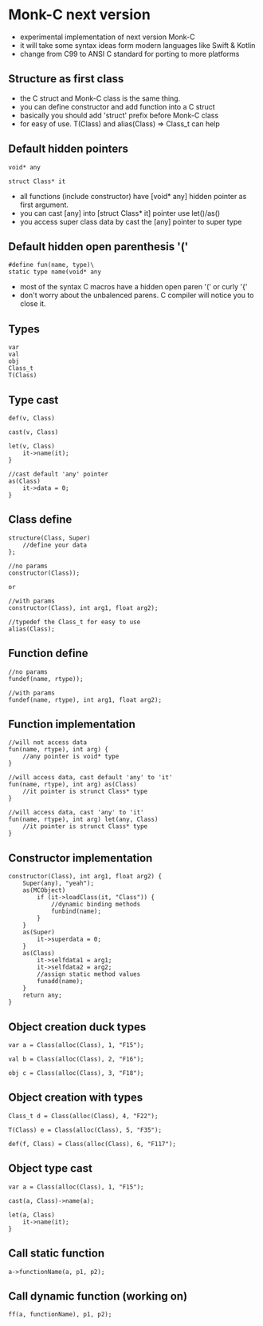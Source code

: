 # Monk-C next version

- experimental implementation of next version Monk-C
- it will take some syntax ideas form modern languages like Swift & Kotlin
- change from C99 to ANSI C standard for porting to more platforms

## Structure as first class

- the C struct and Monk-C class is the same thing.
- you can define constructor and add function into a C struct
- basically you should add 'struct' prefix before Monk-C class
- for easy of use. T(Class) and alias(Class) => Class_t can help

## Default hidden pointers

    void* any

    struct Class* it

- all functions (include constructor) have [void* any] hidden pointer as first argument.
- you can cast [any] into [struct Class* it] pointer use let()/as()
- you access super class data by cast the [any] pointer to super type

## Default hidden open parenthesis '(' 

    #define fun(name, type)\
    static type name(void* any

- most of the syntax C macros have a hidden open paren '(' or curly '{'
- don't worry about the unbalenced parens. C compiler will notice you to close it.

## Types

    var
    val
    obj
    Class_t
    T(Class)

## Type cast

    def(v, Class)

    cast(v, Class)

    let(v, Class)
        it->name(it);
    }

    //cast default 'any' pointer
    as(Class)
        it->data = 0;
    }

## Class define

    structure(Class, Super)
        //define your data
    };

    //no params
    constructor(Class));

    or

    //with params
    constructor(Class), int arg1, float arg2);

    //typedef the Class_t for easy to use
    alias(Class);

## Function define

    //no params
    fundef(name, rtype));

    //with params
    fundef(name, rtype), int arg1, float arg2);

## Function implementation

    //will not access data
    fun(name, rtype), int arg) {
        //any pointer is void* type
    }

    //will access data, cast default 'any' to 'it'
    fun(name, rtype), int arg) as(Class)
        //it pointer is strunct Class* type
    }

    //will access data, cast 'any' to 'it'
    fun(name, rtype), int arg) let(any, Class)
        //it pointer is strunct Class* type
    }

## Constructor implementation

    constructor(Class), int arg1, float arg2) {
        Super(any), "yeah");
        as(MCObject)
            if (it->loadClass(it, "Class")) {
                //dynamic binding methods
                funbind(name);
            }
        }
        as(Super)
            it->superdata = 0;
        }
        as(Class)
            it->selfdata1 = arg1;
            it->selfdata2 = arg2;
            //assign static method values
            funadd(name);
        }
        return any;
    }

## Object creation duck types

    var a = Class(alloc(Class), 1, "F15");

    val b = Class(alloc(Class), 2, "F16");

    obj c = Class(alloc(Class), 3, "F18");

## Object creation with types

    Class_t d = Class(alloc(Class), 4, "F22");

    T(Class) e = Class(alloc(Class), 5, "F35");

    def(f, Class) = Class(alloc(Class), 6, "F117");

## Object type cast

    var a = Class(alloc(Class), 1, "F15");

    cast(a, Class)->name(a);

    let(a, Class)
        it->name(it);
    }

## Call static function

    a->functionName(a, p1, p2);

## Call dynamic function (working on)

    ff(a, functionName), p1, p2);

